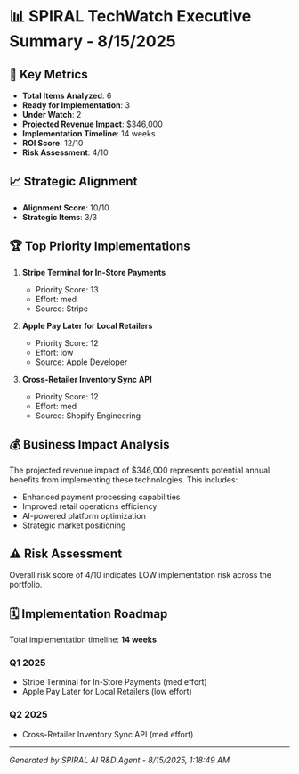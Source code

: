 # 📊 SPIRAL TechWatch Executive Summary - 8/15/2025

## 🎯 Key Metrics
- **Total Items Analyzed**: 6
- **Ready for Implementation**: 3
- **Under Watch**: 2
- **Projected Revenue Impact**: $346,000
- **Implementation Timeline**: 14 weeks
- **ROI Score**: 12/10
- **Risk Assessment**: 4/10

## 📈 Strategic Alignment
- **Alignment Score**: 10/10
- **Strategic Items**: 3/3

## 🏆 Top Priority Implementations
1. **Stripe Terminal for In-Store Payments**
   - Priority Score: 13
   - Effort: med
   - Source: Stripe

2. **Apple Pay Later for Local Retailers**
   - Priority Score: 12
   - Effort: low
   - Source: Apple Developer

3. **Cross-Retailer Inventory Sync API**
   - Priority Score: 12
   - Effort: med
   - Source: Shopify Engineering

## 💰 Business Impact Analysis
The projected revenue impact of $346,000 represents potential annual benefits from implementing these technologies. This includes:

- Enhanced payment processing capabilities
- Improved retail operations efficiency  
- AI-powered platform optimization
- Strategic market positioning

## ⚠️ Risk Assessment
Overall risk score of 4/10 indicates LOW implementation risk across the portfolio.

## 🗓️ Implementation Roadmap
Total implementation timeline: **14 weeks**

### Q1 2025
- Stripe Terminal for In-Store Payments (med effort)
- Apple Pay Later for Local Retailers (low effort)

### Q2 2025
- Cross-Retailer Inventory Sync API (med effort)

---
*Generated by SPIRAL AI R&D Agent - 8/15/2025, 1:18:49 AM*